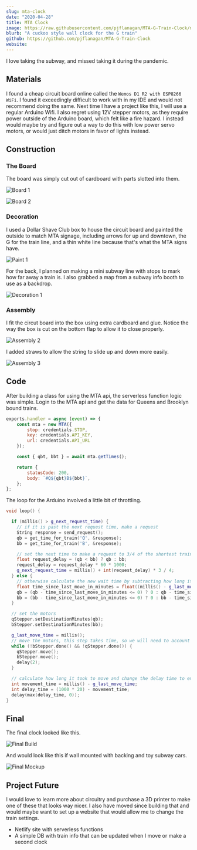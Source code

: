 ```yaml
---
slug: mta-clock
date: "2020-04-28"
title: MTA Clock
image: https://raw.githubusercontent.com/pjflanagan/MTA-G-Train-Clock/master/read_me/concept.jpg
blurb: "A cuckoo style wall clock for the G train"
github: https://github.com/pjflanagan/MTA-G-Train-Clock
website: 
---
```


I love taking the subway, and missed taking it during the pandemic.

## Materials

I found a cheap circuit board online called the `Wemos D1 R2 with ESP8266 WiFi`. I found it exceedingly difficult to work with in my IDE and would not recommend doing the same. Next time I have a project like this, I will use a regular Arduino Wifi. I also regret using 12V stepper motors, as they require power outside of the Arduino board, which felt like a fire hazard. I instead would maybe try and figure out a way to do this with low power servo motors, or would just ditch motors in favor of lights instead.
## Construction

### The Board

The board was simply cut out of cardboard with parts slotted into them.

![Board 1](/blog/2020/mta-clock/1-board1.jpeg)

![Board 2](/blog/2020/mta-clock/1-board2.jpeg)

### Decoration

I used a Dollar Shave Club box to house the circuit board and painted the outside to match MTA signage, including arrows for up and downtown, the G for the train line, and a thin white line because that's what the MTA signs have.

![Paint 1](/blog/2020/mta-clock/2-paint1.jpeg)

For the back, I planned on making a mini subway line with stops to mark how far away a train is. I also grabbed a map from a subway info booth to use as a backdrop.

![Decoration 1](/blog/2020/mta-clock/2-decoration1.jpeg)

### Assembly


I fit the circut board into the box using extra cardboard and glue. Notice the way the box is cut on the bottom flap to allow it to close properly.

![Assembly 2](/blog/2020/mta-clock/3-assembly2.jpeg)

I added straws to allow the string to slide up and down more easily.

![Assembly 3](/blog/2020/mta-clock/3-assembly3.jpeg)

## Code

After building a class for using the MTA api, the serverless function logic was simple. Login to the MTA api and get the data for Queens and Brooklyn bound trains.

```js
exports.handler = async (event) => {
	const mta = new MTA({
		stop: credentials.STOP,
		key: credentials.API_KEY,
		url: credentials.API_URL
	});

	const { qbt, bbt } = await mta.getTimes();

	return {
		statusCode: 200,
		body: `#Q${qbt}B${bbt}`,
	};
};
```

The loop for the Arduino involved a little bit of throttling.

```cpp
void loop() {

  if (millis() > g_next_request_time) {
    // if it is past the next request time, make a request
    String response = send_request();
    qb = get_time_for_train('Q', &response);
    bb = get_time_for_train('B', &response);

    // set the next time to make a request to 3/4 of the shortest train time
    float request_delay = (qb < bb) ? qb : bb;
    request_delay = request_delay * 60 * 1000;
    g_next_request_time = millis() + int(request_delay) * 3 / 4;
  } else {
    // otherwise calculate the new wait time by subtracting how long it's been since the last request
    float time_since_last_move_in_minutes = float((millis() - g_last_move_time)) / float(1000 * 60);
    qb = (qb - time_since_last_move_in_minutes <= 0) ? 0 : qb - time_since_last_move_in_minutes;
    bb = (bb - time_since_last_move_in_minutes <= 0) ? 0 : bb - time_since_last_move_in_minutes;
  }

  // set the motors
  qStepper.setDestinationMinutes(qb);
  bStepper.setDestinationMinutes(bb);

  g_last_move_time = millis();
  // move the motors, this step takes time, so we will need to account for it when moving them the next time
  while (!bStepper.done() && !qStepper.done()) {
    qStepper.move();
    bStepper.move();
    delay(2);
  }

  // calculate how long it took to move and change the delay time to ensure its only 20 seconds
  int movement_time = millis() - g_last_move_time;
  int delay_time = (1000 * 20) - movement_time;
  delay(max(delay_time, 0));
}
```

## Final

The final clock looked like this.

![Final Build](/blog/2020/mta-clock/4-final.jpeg)

And would look like this if wall mounted with backing and toy subway cars.

![Final Mockup](https://raw.githubusercontent.com/pjflanagan/MTA-G-Train-Clock/master/read_me/concept.jpg)

## Project Future

I would love to learn more about circuitry and purchase a 3D printer to make one of these that looks way nicer. I also have moved since building that and would maybe want to set up a website that would allow me to change the train settings.

- Netlify site with serverless functions
- A simple DB with train info that can be updated when I move or make a second clock
